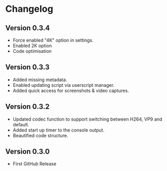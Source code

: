 # Changelog

## Version 0.3.4
* Force enabled "4K" option in settings.
* Enabled 2K option
* Code optimisation

## Version 0.3.3
* Added missing metadata.
* Enabled updating script via userscript manager.
* Added quick access for screenshots & video captures.

## Version 0.3.2

* Updated codec function to support switching between H264, VP9 and default.
* Added start up timer to the console output.
* Beautified code structure.

## Version 0.3.0

* First GitHub Release
